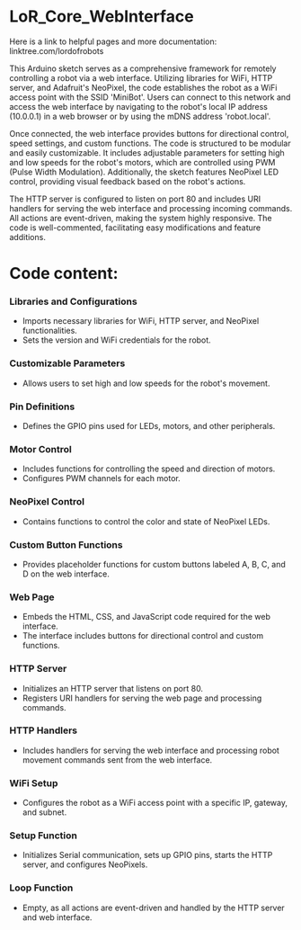 # LoR_Core_WebInterface

Here is a link to helpful pages and more documentation: linktree.com/lordofrobots

This Arduino sketch serves as a comprehensive framework for remotely controlling a robot via a web interface. Utilizing libraries for WiFi, HTTP server, and Adafruit's NeoPixel, the code establishes the robot as a WiFi access point with the SSID 'MiniBot'. Users can connect to this network and access the web interface by navigating to the robot's local IP address (10.0.0.1) in a web browser or by using the mDNS address 'robot.local'.

Once connected, the web interface provides buttons for directional control, speed settings, and custom functions. The code is structured to be modular and easily customizable. It includes adjustable parameters for setting high and low speeds for the robot's motors, which are controlled using PWM (Pulse Width Modulation). Additionally, the sketch features NeoPixel LED control, providing visual feedback based on the robot's actions.

The HTTP server is configured to listen on port 80 and includes URI handlers for serving the web interface and processing incoming commands. All actions are event-driven, making the system highly responsive. The code is well-commented, facilitating easy modifications and feature additions.


# Code content:

### Libraries and Configurations
- Imports necessary libraries for WiFi, HTTP server, and NeoPixel functionalities.
- Sets the version and WiFi credentials for the robot.

### Customizable Parameters
- Allows users to set high and low speeds for the robot's movement.

### Pin Definitions
- Defines the GPIO pins used for LEDs, motors, and other peripherals.

### Motor Control
- Includes functions for controlling the speed and direction of motors.
- Configures PWM channels for each motor.

### NeoPixel Control
- Contains functions to control the color and state of NeoPixel LEDs.

### Custom Button Functions
- Provides placeholder functions for custom buttons labeled A, B, C, and D on the web interface.

### Web Page
- Embeds the HTML, CSS, and JavaScript code required for the web interface.
- The interface includes buttons for directional control and custom functions.

### HTTP Server
- Initializes an HTTP server that listens on port 80.
- Registers URI handlers for serving the web page and processing commands.

### HTTP Handlers
- Includes handlers for serving the web interface and processing robot movement commands sent from the web interface.

### WiFi Setup
- Configures the robot as a WiFi access point with a specific IP, gateway, and subnet.

### Setup Function
- Initializes Serial communication, sets up GPIO pins, starts the HTTP server, and configures NeoPixels.

### Loop Function
- Empty, as all actions are event-driven and handled by the HTTP server and web interface.

